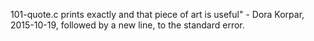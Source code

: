 101-quote.c prints exactly and that piece of art is useful" - Dora Korpar, 2015-10-19, followed by a new line, to the standard error.
